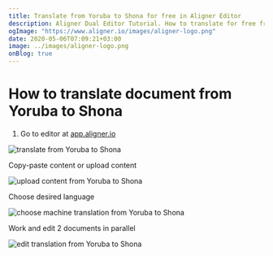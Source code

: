 ```yaml
---
title: Translate from Yoruba to Shona for free in Aligner Editor
description: Aligner Dual Editor Tutorial. How to translate for free from Yoruba to Shona. Aligner is multilingual document management platform. 
ogImage: "https://www.aligner.io/images/aligner-logo.png"
date: 2020-05-06T07:09:21+03:00
image: ../images/aligner-logo.png
onBlog: true
---
```


# How to translate document from Yoruba to Shona

1. Go to editor at [app.aligner.io](https://app.aligner.io "Aligner App web page")

![translate from Yoruba to Shona](../aligner-blank-editor.png "translate from Yoruba to Shona")

Copy-paste content or upload content

![upload content from Yoruba to Shona](../aligner-uploaded-document.png "upload content from Yoruba to Shona")

Choose desired language

![choose machine translation from Yoruba to Shona](../aligner-language-dropdown.png "choose machine translation from Yoruba to Shona")

Work and edit 2 documents in parallel

![edit translation from Yoruba to Shona](../aligner-double-sitded-editor.png "edit translation from Yoruba to Shona")

